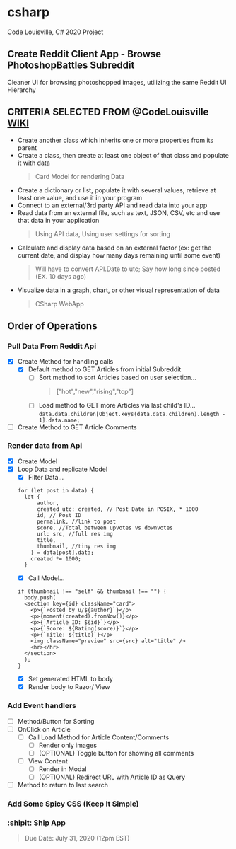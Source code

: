 # csharp

Code Louisville, C# 2020 Project

## Create Reddit Client App - Browse PhotoshopBattles Subreddit

Cleaner UI for browsing photoshopped images, utilizing the same Reddit UI Hierarchy

## CRITERIA SELECTED FROM @CodeLouisville [WIKI](https://github.com/CodeLouisville/Student-Resources/wiki/Project-Requirements)

-  Create another class which inherits one or more properties from its parent
-  Create a class, then create at least one object of that class and populate it with data
   > Card Model for rendering Data
-  Create a dictionary or list, populate it with several values, retrieve at least one value, and use it in your program
-  Connect to an external/3rd party API and read data into your app
-  Read data from an external file, such as text, JSON, CSV, etc and use that data in your application
   > Using API data, Using user settings for sorting
-  Calculate and display data based on an external factor (ex: get the current date, and display how many days remaining until some event)
   > Will have to convert API.Date to utc; Say how long since posted (EX. 10 days ago)
-  Visualize data in a graph, chart, or other visual representation of data
   > CSharp WebApp

## Order of Operations

### Pull Data From Reddit Api

-  [x] Create Method for handling calls
   -  [x] Default method to GET Articles from initial Subreddit
      -  [ ] Sort method to sort Articles based on user selection...
         > ["hot","new","rising","top"]
      -  [ ] Load method to GET more Articles via last child's ID...
             `data.data.children[Object.keys(data.data.children).length - 1].data.name;`
-  [ ] Create Method to GET Article Comments

### Render data from Api

-  [x] Create Model
-  [x] Loop Data and replicate Model
   -  [x] Filter Data...
   ```
   for (let post in data) {
     let {
         author,
         created_utc: created, // Post Date in POSIX, * 1000
         id, // Post ID
         permalink, //link to post
         score, //Total between upvotes vs downvotes
         url: src, //full res img
         title,
         thumbnail, //tiny res img
       } = data[post].data;
       created *= 1000;
     }
   ```
   -  [x] Call Model...
   ```
   if (thumbnail !== "self" && thumbnail !== "") {
     body.push(
     <section key={id} className="card">
       <p>{`Posted by u/${author}`}</p>
       <p>{moment(created).fromNow()}</p>
       <p>{`Article ID: ${id}`}</p>
       <p>{`Score: ${Rating(score)}`}</p>
       <p>{`Title: ${title}`}</p>
       <img className="preview" src={src} alt="title" />
       <hr></hr>
     </section>
     );
   }
   ```
   -  [x] Set generated HTML to body
   -  [x] Render body to Razor/ View

### Add Event handlers

-  [ ] Method/Button for Sorting
-  [ ] OnClick on Article
   -  [ ] Call Load Method for Article Content/Comments
      -  [ ] Render only images
      -  [ ] \(OPTIONAL) Toggle button for showing all comments
   -  [ ] View Content
      -  [ ] Render in Modal
      -  [ ] \(OPTIONAL) Redirect URL with Article ID as Query
-  [ ] Method to return to last search

### Add Some Spicy CSS \(Keep It Simple)

### :shipit: Ship App

> Due Date: July 31, 2020 (12pm EST)

